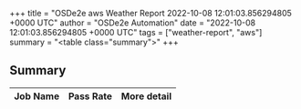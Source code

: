 +++
title = "OSDe2e aws Weather Report 2022-10-08 12:01:03.856294805 +0000 UTC"
author = "OSDe2e Automation"
date = "2022-10-08 12:01:03.856294805 +0000 UTC"
tags = ["weather-report", "aws"]
summary = "<table class=\"summary\"></table>"
+++
## Summary

| Job Name | Pass Rate | More detail |
|----------|-----------|-------------|




